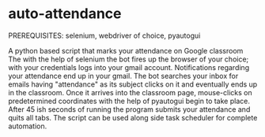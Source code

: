 # auto-attendance

PREREQUISITES: selenium, webdriver of choice, pyautogui

A python based script that marks your attendance on Google classroom
The with the help of selenium the bot fires up the browser of your choice; with your credentials logs into your gmail account.
Notifications regarding your attendance end up in your gmail. The bot searches your inbox for emails having "attendance" as its subject clicks on it
and eventually ends up in the classroom. Once it arrives into the classroom page, mouse-clicks on predetermined coordinates with the help of pyautogui
begin to take place. After 45 ish seconds of running the program submits your attendance and quits all tabs. The script can be used along side 
task scheduler for complete automation.

